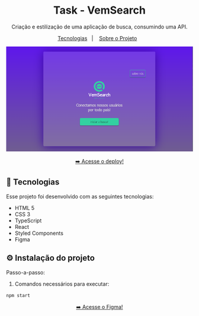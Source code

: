 <h1 align="center">Task - VemSearch </h1>

<p align="center">
  Criação e estilização de uma aplicação de busca, consumindo uma API.<br/>
</p>

<p align="center">
  <a href="#-tecnologias">Tecnologias</a>&nbsp;&nbsp;&nbsp;|&nbsp;&nbsp;&nbsp;
  <a href="#-sobre-o-projeto">Sobre o Projeto</a>&nbsp;&nbsp;&nbsp;
</p>

<p align="center">
  <img alt="imagem do site pronto no vercel" src="./src/assets/pagVemSearch.png">
</p>

<p align="center">
  <a href="https://vem-search.vercel.app/" target="_blank">➡️ Acesse o deploy!</a>
</p>

## 🚀 Tecnologias

Esse projeto foi desenvolvido com as seguintes tecnologias:

- HTML 5
- CSS 3
- TypeScript
- React
- Styled Components
- Figma

## ⚙️ Instalação do projeto

Passo-a-passo:

1. Comandos necessários para executar:

```
npm start
```

<p align="center">
  <a href="https://www.figma.com/file/Xh2kit8SexotL0Z12WQZT4/VemSearch?type=design&node-id=0-1&mode=design&t=VW3s9MFDKPNnZH2y-0" target="_blank">➡️ Acesse o Figma!</a>
</p>